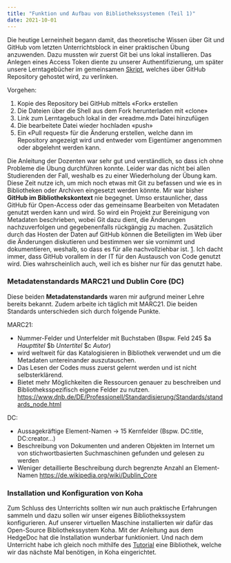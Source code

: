 ```yaml
---
title: "Funktion und Aufbau von Bibliothekssystemen (Teil 1)"
date: 2021-10-01
---
```

Die heutige Lerneinheit begann damit, das theoretische Wissen über Git und GitHub vom letzten Unterrichtsblock in einer praktischen Übung anzuwenden. Dazu mussten wir zuerst Git bei uns lokal installieren. Das Anlegen eines Access Token diente zu unserer Authentifizierung, um später unsere Lerntagebücher im gemeinsamen [Skript]( https://bain.felixlohmeier.de/#/README?id=lerntageb%c3%bccher), welches über GitHub Repository gehostet wird, zu verlinken.

Vorgehen:  
1. Kopie des Repository bei GitHub mittels «Fork» erstellen
2. Die Dateien über die Shell aus dem Fork herunterladen mit «clone»
3. Link zum Lerntagebuch lokal in der «readme.md» Datei hinzufügen
4. Die bearbeitete Datei wieder hochladen «push»
5. Ein «Pull request» für die Änderung erstellen, welche dann im Repository angezeigt wird und entweder vom Eigentümer angenommen oder abgelehnt werden kann.
  
Die Anleitung der Dozenten war sehr gut und verständlich, so dass ich ohne Probleme die Übung durchführen konnte. Leider war das nicht bei allen Studierenden der Fall, weshalb es zu einer Wiederholung der Übung kam. Diese Zeit nutze ich, um mich noch etwas mit Git zu befassen und wie es in Bibliotheken oder Archiven eingesetzt werden könnte. 
Mir war bisher **GitHub im Bibliothekskontext** nie begegnet. Umso erstaunlicher, dass GitHub für Open-Access oder das gemeinsame Bearbeiten von Metadaten genutzt werden kann und wird. So wird ein Projekt zur Bereinigung von Metadaten beschrieben, wobei Git dazu dient, die Änderungen nachzuverfolgen und gegebenenfalls rückgängig zu machen. Zusätzlich durch das Hosten der Daten auf GitHub können die Beteiligten im Web über die Änderungen diskutieren und bestimmen wer sie vornimmt und dokumentieren, weshalb, so dass es für alle nachvollziehbar ist. [1]( https://librarycarpentry.org/lc-git/01-what-is-git/index.html). Ich dacht immer, dass GitHub vorallem in der IT für den Austausch von Code genutzt wird. Dies wahrscheinlich auch, weil ich es bisher nur für das genutzt habe.

### Metadatenstandards MARC21 und Dublin Core (DC)
Diese beiden **Metadatenstandards** waren mir aufgrund meiner Lehre bereits bekannt. Zudem arbeite ich täglich mit MARC21. Die beiden Standards unterschieden sich durch folgende Punkte.

MARC21:  
- Nummer-Felder und Unterfelder mit Buchstaben (Bspw. Feld 245 $a *Haupttitel* $b *Untertitel* $c *Autor*) 
-	wird weltweit für das Katalogisieren in Bibliothek verwendet und um die Metadaten untereinander auszutauschen. 
-	Das Lesen der Codes muss zuerst gelernt werden und ist nicht selbsterklärend.
-	Bietet mehr Möglichkeiten die Ressourcen genauer zu beschreiben und Bibliotheksspezifisch eigene Felder zu nutzen.
<https://www.dnb.de/DE/Professionell/Standardisierung/Standards/standards_node.html>  

DC:    
-	Aussagekräftige Element-Namen -> 15 Kernfelder (Bspw. DC:title, DC:creator…)
-	Beschreibung von Dokumenten und anderen Objekten im Internet um von stichwortbasierten Suchmaschinen gefunden und gelesen zu werden
-	Weniger detaillierte Beschreibung durch begrenzte Anzahl an Element-Namen 
<https://de.wikipedia.org/wiki/Dublin_Core>  

### Installation und Konfiguration von Koha
Zum Schluss des Unterrichts sollten wir nun auch praktische Erfahrungen sammeln und dazu sollen wir unser eigenes Bibliothekssystem konfigurieren. Auf unserer virtuellen Maschine installierten wir dafür das Open-Source Bibliothekssystem Koha. Mit der Anleitung aus dem HedgeDoc hat die Installation wunderbar funktioniert. Und nach dem Unterricht habe ich gleich noch mithilfe des [Tutorial]( https://zefanjas.de/wie-man-koha-installiert-und-fuer-schulen-einrichtet-teil-1/) eine Bibliothek, welche wir das nächste Mal benötigen, in Koha eingerichtet. 
